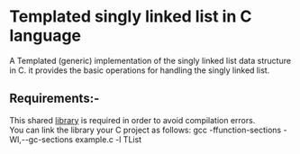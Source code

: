 # Templated singly linked list in C language 
A Templated (generic) implementation of the singly linked list data structure in C.  it provides the basic operations for handling the singly linked list.

<h2> Requirements:- </h2>
This shared <a href="https://github.com/user-attachments/files/19812331/libTList.zip">library</a> is required in order to avoid compilation errors.<br>
You can link the library your C project as follows: gcc -ffunction-sections -Wl,--gc-sections example.c -l TList 
